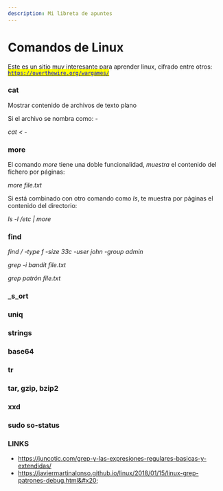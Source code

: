 ```yaml
---
description: Mi libreta de apuntes
---
```


# Comandos de Linux

Este es un sitio muy interesante para aprender linux, cifrado entre otros: [<mark style="color:blue;">`https://overthewire.org/wargames/`</mark>](https://overthewire.org/wargames/)

### cat

Mostrar contenido de archivos de texto plano

Si el archivo se nombra como: -&#x20;

_cat < -_

### more

El comando _more_ tiene una doble funcionalidad, _muestra_ el contenido del fichero por páginas:

_more file.txt_&#x20;

Si está combinado con otro comando como _ls_, te muestra por páginas el contenido del directorio:

&#x20;_ls -l /etc | more_&#x20;

### find

_find / -type f -size 33c -user john -group admin_

_grep -i bandit file.txt_&#x20;

_grep  patrón file.txt_



### _s_ort&#x20;

### uniq&#x20;

### strings&#x20;

### base64

### tr&#x20;

### tar, gzip, bzip2&#x20;

### xxd

### sudo so-status&#x20;

### LINKS

* https://juncotic.com/grep-y-las-expresiones-regulares-basicas-y-extendidas/ &#x20;
* https://javiermartinalonso.github.io/linux/2018/01/15/linux-grep-patrones-debug.html&#x20;

## &#x20;

